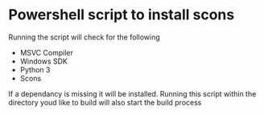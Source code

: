 # Powershell script to install scons
Running the script will check for the following 
- MSVC Compiler
- Windows SDK
- Python 3
- Scons

If a dependancy is missing it will be installed. Running this script within the directory youd like to build will also start the build process
